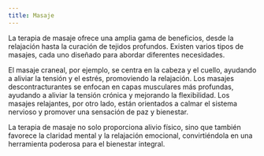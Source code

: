 ```yaml
---
title: Masaje
---
```


La terapia de masaje ofrece una amplia gama de beneficios, desde la relajación hasta la curación de tejidos profundos. Existen varios tipos de masajes, cada uno diseñado para abordar diferentes necesidades.

El masaje craneal, por ejemplo, se centra en la cabeza y el cuello, ayudando a aliviar la tensión y el estrés, promoviendo la relajación. Los masajes descontracturantes se enfocan en capas musculares más profundas, ayudando a aliviar la tensión crónica y mejorando la flexibilidad. Los masajes relajantes, por otro lado, están orientados a calmar el sistema nervioso y promover una sensación de paz y bienestar.

La terapia de masaje no solo proporciona alivio físico, sino que también favorece la claridad mental y la relajación emocional, convirtiéndola en una herramienta poderosa para el bienestar integral.

